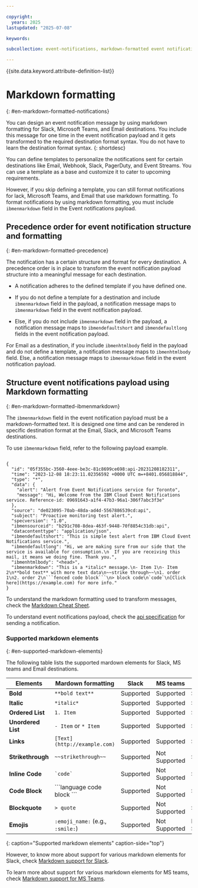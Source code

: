 ```yaml
---

copyright:
  years: 2025
lastupdated: "2025-07-08"

keywords:

subcollection: event-notifications, markdown-formatted event notifications

---
```

{{site.data.keyword.attribute-definition-list}}

# Markdown formatting
{: #en-markdown-formatted-notifications}

You can design an event notification message by using markdown formatting for Slack, Microsoft Teams, and Email destinations.
You include this message for one time in the event notification payload and it gets transformed to the required destination format syntax. You do not have to learn the destination format syntax.
{: shortdesc}

You can define templates to personalize the notifications sent for certain destinations like Email, Webhook, Slack, PagerDuty, and Event Streams.
You can use a template as a base and customize it to cater to upcoming requirements.

However, if you skip defining a template, you can still format notifications for lack, Microsoft Teams, and Email that use markdown formatting.
To format notifications by using markdown formatting, you must include `ibmenmarkdown` field in the Event notifications payload.


## Precedence order for event notification structure and formatting
{: #en-markdown-formatted-precedence}

The notification has a certain structure and format for every destination. A precedence order is in place to transform the event notification payload structure into a meaningful message for each destination.

* A notification adheres to the defined template if you have defined one.

* If you do not define a template for a destination and include `ibmenmarkdown` field in the payload, a notification message maps to `ibmenmarkdown` field in the event notification payload.

* Else, if you do not include `ibmenmarkdown` field in the payload, a notification message maps to `ibmendefaultshort` and `ibmendefaultlong` fields in the event notification payload.

For Email as a destination, if you include `ibmenhtmlbody` field in the payload and do not define a template, a notification message maps to `ibmenhtmlbody` field. Else, a notification message maps to `ibmenmarkdown` field in the event notification payload.

## Structure event notifications payload using Markdown formatting
{: #en-markdown-formatted-ibmenmarkdown}

The `ibmenmarkdown` field in the event notification payload must be a markdown-formatted text. It is designed one time and can be rendered in specific destination format at the Email, Slack, and Microsoft Teams destinations.

To use `ibmenmarkdown` field, refer to the following payload example.

```

{
  "id": "05f355bc-3560-4eee-be3c-81c8699ce698:api-20231208182311",
  "time": "2023-12-08 18:23:11.02356592 +0000 UTC m=+8401.056818844",
  "type": "*",
  "data": {
    "alert": "Alert from Event Notifications service for Toronto",
    "message": "Hi, Welcome from the IBM Cloud Event Notifications service. Reference-id: 09691643-a1f4-47b3-96a1-306f7abc3f3e"
  },
  "source": "de023095-70ab-48da-ad4d-5567886539cd:api",
  "subject": "Proactive monitoring test alert.",
  "specversion": "1.0",
  "ibmensourceid": "b291c708-8dea-463f-9448-70f8854c31db:api",
  "datacontenttype": "application/json",
  "ibmendefaultshort": "This is simple test alert from IBM Cloud Event Notifications service.",
  "ibmendefaultlong": "Hi, we are making sure from our side that the service is available for consumption.\n  If you are receiving this mail, it means we doing fine. Thank you.",
  "ibmenhtmlbody": "<head>",
  "ibmenmarkdown": "This is a *italic* message.\n- Item 1\n- Item 2\n**bold text** with more text data\n~~strike through~~\n1. order 1\n2. order 2\n```fenced code block```\n> block code\n`code`\n[Click here](https://example.com) for more info."
}

```

To understand the markdown formatting used to transform messages, check the [Markdown Cheat Sheet](https://markdownguide.offshoot.io/cheat-sheet/).

To understand event notifications payload, check the [api specification](/apidocs/event-notifications#send-notifications) for sending a notification.

### Supported markdown elements
{: #en-supported-markdown-elements}

The following table lists the supported mardown elements for Slack, MS teams and Email destinations.

|Elements                    | Mardown formatting              | Slack                               | MS teams                           |Email                               |
|----------------------------|---------------------------------|-------------------------------------|------------------------------------|------------------------------------|
| **Bold**                   | `**bold text**`                 | Supported                           | Supported                          | Supported                          |
| **Italic**                 | `*italic*`                      | Supported                           | Supported                          | Supported                          |
| **Ordered List**           | `1. Item`                       | Supported                           | Supported                          | Supported                          |
| **Unordered List**         | `- Item` or `* Item`            | Supported                           | Supported                          | Supported                          |
| **Links**                  |`[Text](http://example.com)`     | Supported                           | Supported                          | Supported                          |
| **Strikethrough**          |`~~strikethrough~~`              | Supported                           | Not Supported                      | Supported                          |
| **Inline Code**            | `` `code` ``                    | Supported                           | Not Supported                      | Supported                          |
| **Code Block**             | \```language code block ```     | Supported                           | Not Supported                      | Supported                          |
| **Blockquote**             | `> quote`                       | Supported                           | Not Supported                      | Supported                          |
| **Emojis**                 | `:emoji_name:` (e.g., `:smile:`)| Supported                           | Not Supported                      | Not Supported                      |
{: caption="Supported markdown elements" caption-side="top"}


However, to know more about support for various markdown elements for Slack, check [Markdown support for Slack](https://markdownguide.offshoot.io/tools/slack/).

To learn more about support for various markdown elements for MS teams, check [Markdown support for MS Teams](https://learn.microsoft.com/en-us/microsoftteams/platform/task-modules-and-cards/cards/cards-format?tabs=adaptive-md%2Cdesktop%2Cdesktop1%2Cdesktop2%2Cconnector-html).
